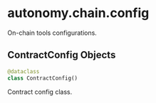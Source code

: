 <a id="autonomy.chain.config"></a>

# autonomy.chain.config

On-chain tools configurations.

<a id="autonomy.chain.config.ContractConfig"></a>

## ContractConfig Objects

```python
@dataclass
class ContractConfig()
```

Contract config class.

